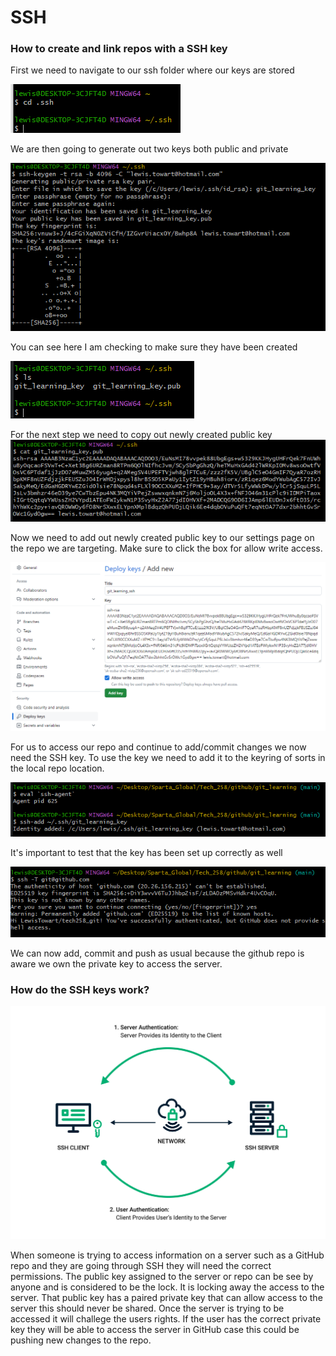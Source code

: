 # SSH

### How to create and link repos with a SSH key

First we need to navigate to our ssh folder where our keys are stored

![locate.png](Markdown_images%2Flocate.png)

We are then going to generate out two keys both public and private

![generate_key.png](Markdown_images%2Fgenerate_key.png)

You can see here I am checking to make sure they have been created

![created_visual.png](Markdown_images%2Fcreated_visual.png)

For the next step we need to copy out newly created public key
![show_key.png](Markdown_images%2Fshow_key.png)

Now we need to add out newly created public key to our settings page on the repo we are targeting. Make sure to click the box for allow write access.

![online_repo_ssh.png](Markdown_images%2Fonline_repo_ssh.png)

For us to access our repo and continue to add/commit changes we now need the SSH key. To use the key we need to add it to the keyring of sorts in the local repo location.

![keyring_add.png](Markdown_images%2Fkeyring_add.png)

It's important to test that the key has been set up correctly as well

![github.png](Markdown_images%2Fgithub.png)

We can now add, commit and push as usual because the github repo is aware we own the private key to access the server.

### How do the SSH keys work?

![SSH_Authentication.png](Markdown_images%2FSSH_Authentication.png)

When someone is trying to access information on a server such as a GitHub repo and they are going through SSH they will need the correct permissions. The public key assigned to the server or repo can be see by anyone and is considered to be the lock. It is
locking away the access to the server. That public key has a paired private key that can allow access to the server this should never be shared. Once the server is trying to be accessed it will challege the users rights. If the user has the correct private key they will be able to access the server in GitHub case this could be pushing new changes to the repo.

